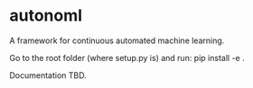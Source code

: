 # autonoml
 A framework for continuous automated machine learning.

 Go to the root folder (where setup.py is) and run: pip install -e .

 Documentation TBD.
